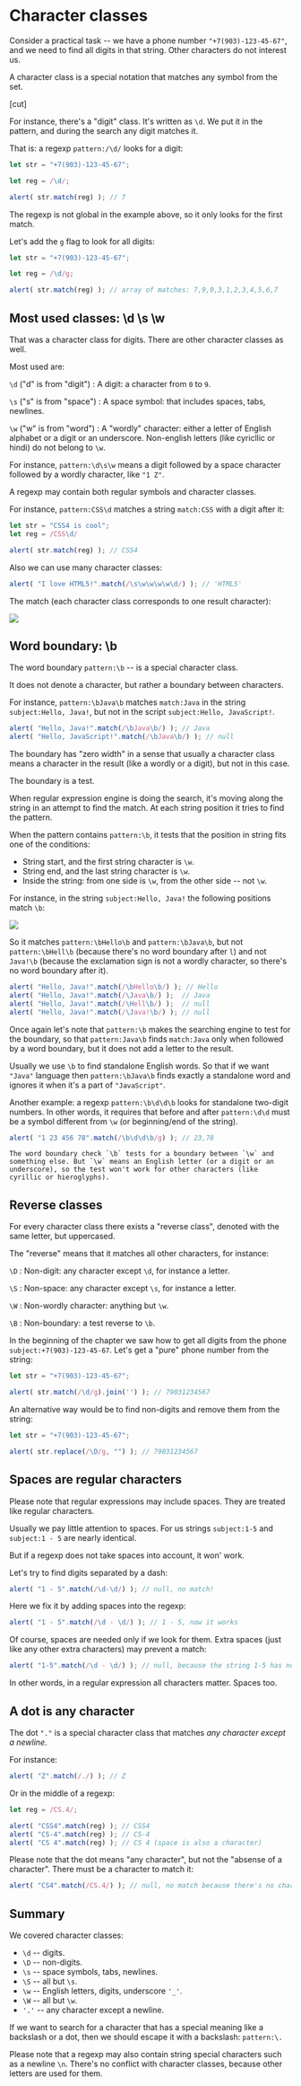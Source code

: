 # Character classes

Consider a practical task -- we have a phone number `"+7(903)-123-45-67"`, and we need to find all digits in that string. Other characters do not interest us.

A character class is a special notation that matches any symbol from the set.

[cut]

For instance, there's a "digit" class. It's written as `\d`. We put it in the pattern, and during the search any digit matches it.

That is: a regexp `pattern:/\d/` looks for a digit:

```js run
let str = "+7(903)-123-45-67";

let reg = /\d/;

alert( str.match(reg) ); // 7
```

The regexp is not global in the example above, so it only looks for the first match.

Let's add the `g` flag to look for all digits:

```js run
let str = "+7(903)-123-45-67";

let reg = /\d/g;

alert( str.match(reg) ); // array of matches: 7,9,0,3,1,2,3,4,5,6,7
```

## Most used classes: \d \s \w

That was a character class for digits. There are other character classes as well.

Most used are:

`\d` ("d" is from "digit")
: A digit: a character from `0` to `9`.

`\s` ("s" is from "space")
: A space symbol: that includes spaces, tabs, newlines.

`\w` ("w" is from "word")
: A "wordly" character: either a letter of English alphabet or a digit or an underscore. Non-english letters (like cyricllic or hindi) do not belong to `\w`.

For instance, `pattern:\d\s\w` means a digit followed by a space character followed by a wordly character, like `"1 Z"`.

A regexp may contain both regular symbols and character classes.

For instance, `pattern:CSS\d` matches a string `match:CSS` with a digit after it:

```js run
let str = "CSS4 is cool";
let reg = /CSS\d/

alert( str.match(reg) ); // CSS4
```

Also we can use many character classes:

```js run
alert( "I love HTML5!".match(/\s\w\w\w\w\d/) ); // 'HTML5'
```

The match (each character class corresponds to one result character):

![](love-html5-classes.png)

## Word boundary: \b

The word boundary `pattern:\b` -- is a special character class.

It does not denote a character, but rather a boundary between characters.

For instance, `pattern:\bJava\b` matches `match:Java` in the string `subject:Hello, Java!`, but not in the script `subject:Hello, JavaScript!`.

```js run
alert( "Hello, Java!".match(/\bJava\b/) ); // Java
alert( "Hello, JavaScript!".match(/\bJava\b/) ); // null
```

The boundary has "zero width" in a sense that usually a character class means a character in the result (like a wordly or a digit), but not in this case.

The boundary is a test.

When regular expression engine is doing the search, it's moving along the string in an attempt to find the match. At each string position it tries to find the pattern.

When the pattern contains `pattern:\b`, it tests that the position in string fits one of the conditions:

- String start, and the first string character is `\w`.
- String end, and the last string character is `\w`.
- Inside the string: from one side is `\w`, from the other side -- not `\w`.

For instance, in the string `subject:Hello, Java!` the following positions match `\b`:

![](hello-java-boundaries.png)

So it matches `pattern:\bHello\b` and `pattern:\bJava\b`, but not `pattern:\bHell\b` (because there's no word boundary after `l`) and not `Java!\b` (because the exclamation sign is not a wordly character, so there's no word boundary after it).

```js run
alert( "Hello, Java!".match(/\bHello\b/) ); // Hello
alert( "Hello, Java!".match(/\Java\b/) );  // Java
alert( "Hello, Java!".match(/\Hell\b/) );  // null
alert( "Hello, Java!".match(/\Java!\b/) ); // null
```

Once again let's note that `pattern:\b` makes the searching engine to test for the boundary, so that `pattern:Java\b` finds `match:Java` only when followed by a word boundary, but it does not add a letter to the result.

Usually we use `\b` to find standalone English words. So that if we want `"Java"` language then `pattern:\bJava\b` finds exactly a standalone word and ignores it when it's a part of `"JavaScript"`.

Another example: a regexp `pattern:\b\d\d\b` looks for standalone two-digit numbers. In other words, it requires that before and after `pattern:\d\d` must be a symbol different from `\w` (or beginning/end of the string).

```js run
alert( "1 23 456 78".match(/\b\d\d\b/g) ); // 23,78
```

```warn header="Word boundary doesn't work for non-English alphabets"
The word boundary check `\b` tests for a boundary between `\w` and something else. But `\w` means an English letter (or a digit or an underscore), so the test won't work for other characters (like cyrillic or hieroglyphs).
```


## Reverse classes

For every character class there exists a "reverse class", denoted with the same letter, but uppercased.

The "reverse" means that it matches all other characters, for instance:

`\D`
: Non-digit: any character except `\d`, for instance a letter.

`\S`
: Non-space: any character except `\s`, for instance a letter.

`\W`
: Non-wordly character: anything but `\w`.

`\B`
: Non-boundary: a test reverse to `\b`.

In the beginning of the chapter we saw how to get all digits from the phone `subject:+7(903)-123-45-67`. Let's get a "pure" phone number from the string:

```js run
let str = "+7(903)-123-45-67";

alert( str.match(/\d/g).join('') ); // 79031234567
```

An alternative way would be to find non-digits and remove them from the string:


```js run
let str = "+7(903)-123-45-67";

alert( str.replace(/\D/g, "") ); // 79031234567
```

## Spaces are regular characters

Please note that regular expressions may include spaces. They are treated like regular characters.  

Usually we pay little attention to spaces. For us strings `subject:1-5` and `subject:1 - 5` are nearly identical.

But if a regexp does not take spaces into account, it won' work.

Let's try to find digits separated by a dash:

```js run
alert( "1 - 5".match(/\d-\d/) ); // null, no match!
```

Here we fix it by adding spaces into the regexp:

```js run
alert( "1 - 5".match(/\d - \d/) ); // 1 - 5, now it works
```

Of course, spaces are needed only if we look for them. Extra spaces (just like any other extra characters) may prevent a match:

```js run
alert( "1-5".match(/\d - \d/) ); // null, because the string 1-5 has no spaces
```

In other words, in a regular expression all characters matter. Spaces too.

## A dot is any character

The dot `"."` is a special character class that matches *any character except a newline*.

For instance:

```js run
alert( "Z".match(/./) ); // Z
```

Or in the middle of a regexp:

```js run
let reg = /CS.4/;

alert( "CSS4".match(reg) ); // CSS4
alert( "CS-4".match(reg) ); // CS-4
alert( "CS 4".match(reg) ); // CS 4 (space is also a character)
```

Please note that the dot means "any character", but not the "absense of a character". There must be a character to match it:

```js run
alert( "CS4".match(/CS.4/) ); // null, no match because there's no character for the dot
```


## Summary

We covered character classes:

- `\d` -- digits.
- `\D` -- non-digits.
- `\s` -- space symbols, tabs, newlines.
- `\S` -- all but `\s`.
- `\w` -- English letters, digits, underscore `'_'`.
- `\W` -- all but `\w`.
- `'.'` -- any character except a newline.

If we want to search for a character that has a special meaning like a backslash or a dot, then we should escape it with a backslash: `pattern:\.`

Please note that a regexp may also contain string special characters such as a newline `\n`. There's no conflict with character classes, because other letters are used for them.
